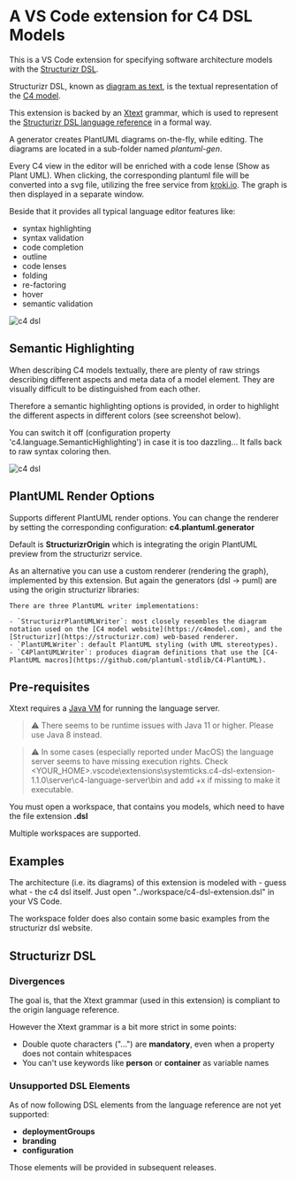 # A VS Code extension for C4 DSL Models

This is a VS Code extension for specifying software architecture models with the [Structurizr DSL](https://github.com/structurizr/dsl).

Structurizr DSL, known as [diagram as text](https://structurizr.com/help/text), is the textual representation of the [C4 model](https://c4model.com/).

This extension is backed by an [Xtext](https://www.eclipse.org/Xtext/) grammar, which is used to represent the [Structurizr DSL language reference](https://github.com/structurizr/dsl/blob/master/docs/language-reference.md) in a formal way.

A generator creates PlantUML diagrams on-the-fly, while editing. The diagrams are located in a sub-folder named *plantuml-gen*. 

Every C4 view in the editor will be enriched with a code lense (Show as Plant UML). When clicking, the corresponding plantuml file will be converted into a svg file, utilizing the free service from [kroki.io](https://kroki.io). 
The graph is then displayed in a separate window.

Beside that it provides all typical language editor features like:

* syntax highlighting
* syntax validation
* code completion
* outline
* code lenses
* folding
* re-factoring
* hover
* semantic validation

![c4 dsl](https://gitlab.com/systemticks/c4-grammar/-/raw/17706e9b41936def3e1a27f8289f6e138ab92707/extension/images/c4dsl-screenshot-1.png)

## Semantic Highlighting

When describing C4 models textually, there are plenty of raw strings describing different aspects and meta data of a model element. They are visually difficult to be distinguished from each other.

Therefore a semantic highlighting options is provided, in order to highlight the different aspects in different colors (see screenshot below).

You can switch it off (configuration property 'c4.language.SemanticHighlighting') in case it is too dazzling... It falls back to raw syntax coloring then.

![c4 dsl](https://gitlab.com/systemticks/c4-grammar/-/raw/master/extension/images/c4dsl-semantic-highlighting.png)

## PlantUML Render Options

Supports different PlantUML render options.
You can change the renderer by setting the corresponding configuration: **c4.plantuml.generator**

Default is **StructurizrOrigin** which is integrating the origin PlantUML preview from the structurizr service. 

As an alternative you can use a custom renderer (rendering the graph), implemented by this extension.
But again the generators (dsl -> puml) are using the origin structurizr libraries:

```
There are three PlantUML writer implementations:

- `StructurizrPlantUMLWriter`: most closely resembles the diagram notation used on the [C4 model website](https://c4model.com), and the [Structurizr](https://structurizr.com) web-based renderer.
- `PlantUMLWriter`: default PlantUML styling (with UML stereotypes).
- `C4PlantUMLWriter`: produces diagram definitions that use the [C4-PlantUML macros](https://github.com/plantuml-stdlib/C4-PlantUML).
```

## Pre-requisites

Xtext requires a [Java VM](http://java.com/en/download/) for running the language server.

> :warning: There seems to be runtime issues with Java 11 or higher. Please use Java 8 instead.

> :warning: In some cases (especially reported under MacOS) the language server seems to have missing execution rights. Check <YOUR_HOME>\.vscode\extensions\systemticks.c4-dsl-extension-1.1.0\server\c4-language-server\bin and add +x if missing to make it executable.

You must open a workspace, that contains you models, which need to have the file extension **.dsl** 

Multiple workspaces are supported.

## Examples

The architecture (i.e. its diagrams) of this extension is modeled with - guess what - the c4 dsl itself.
Just open "../workspace/c4-dsl-extension.dsl" in your VS Code.

The workspace folder does also contain some basic examples from the structurizr dsl website.

## Structurizr DSL 

### Divergences

The goal is, that the Xtext grammar (used in this extension) is compliant to the origin language reference.

However the Xtext grammar is a bit more strict in some points:

* Double quote characters ("...") are **mandatory**, even when a property does not contain whitespaces
* You can't use keywords like **person** or **container** as variable names

### Unsupported DSL Elements

As of now following DSL elements from the language reference are not yet supported:

* **deploymentGroups**
* **branding**
* **configuration**


Those elements will be provided in subsequent releases.